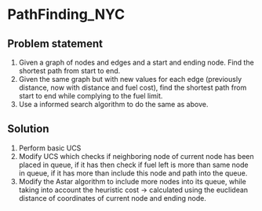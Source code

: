 # PathFinding_NYC

## Problem statement
1. Given a graph of nodes and edges and a start and ending node. Find the shortest path from start to end.
2. Given the same graph but with new values for each edge (previously distance, now with distance and fuel cost), find the shortest path from start to end while complying to the fuel limit.
3. Use a informed search algorithm to do the same as above.

## Solution
1. Perform basic UCS
2. Modify UCS which checks if neighboring node of current node has been placed in queue, if it has then check if fuel left is more than same node in queue, if it has more than include this node and path into the queue.
3. Modify the Astar algorithm to include more nodes into its queue, while taking into account the heuristic cost -> calculated using the euclidean distance of coordinates of current node and ending node.
